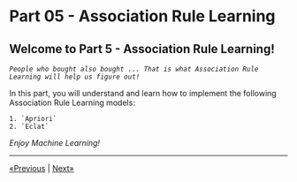# Part 05 - Association Rule Learning

## Welcome to Part 5 - Association Rule Learning!

*`People who bought also bought ... That is what Association Rule Learning will help us figure out!`*

In this part, you will understand and learn how to implement the following Association Rule Learning models:
    
    1. `Apriori`
    2. `Eclat`

*Enjoy Machine Learning!*
<hr>

<a href="../Section 27 - Hierarchical Clustering">«Previous</a> | <a href="../Section 29 - Apriori">Next»</a>
